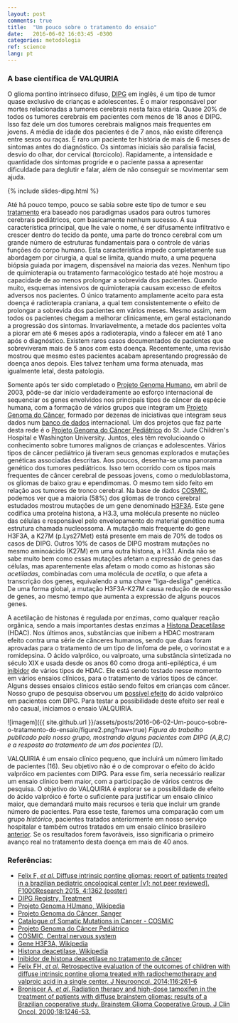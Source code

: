 ```yaml
---
layout: post
comments: true
title:  "Um pouco sobre o tratamento do ensaio"
date:   2016-06-02 16:03:45 -0300
categories: metodologia
ref: science
lang: pt
---
```

### A base científica de VALQUIRIA

O glioma pontino intrínseco difuso, [DIPG][dipg-poster] em inglês, é um tipo de tumor quase exclusivo de crianças e adolescentes. É o maior responsável por mortes relacionadas a tumores cerebrais nesta faixa etária. Quase 20% de todos os tumores cerebrais em pacientes com menos de 18 anos é DIPG. Isso faz dele um dos tumores cerebrais malignos mais frequentes em jovens. A média de idade dos pacientes é de 7 anos, não existe diferença entre sexos ou raças. É raro um paciente ter história de mais de 6 meses de sintomas antes do diagnóstico. Os sintomas iniciais são paralisia facial, desvio do olhar, dor cervical (torcicolo). Rapidamente, a intensidade e quantidade dos sintomas progride e o paciente passa a apresentar dificuldade para deglutir e falar, além de não conseguir se movimentar sem ajuda.

{% include slides-dipg.html %}

Até há pouco tempo, pouco se sabia sobre este tipo de tumor e seu [tratamento][dipg-treat] era baseado nos paradigmas usados para outros tumores cerebrais pediátricos, com basicamente nenhum sucesso. A sua característica principal, que lhe vale o nome, é ser difusamente infiltrativo e crescer dentro do tecido da ponte, uma parte do tronco cerebral com um grande número de estruturas fundamentais para o controle de várias funções do corpo humano. Esta característica impede completamente sua abordagem por cirurgia, a qual se limita, quando muito, a uma pequena biópsia guiada por imagem, dispensável na maioria das vezes. Nenhum tipo de quimioterapia ou tratamento farmacológico testado até hoje mostrou a capacidade de ao menos prolongar a sobrevida dos pacientes. Quando muito, esquemas intensivos de quimioterapia causam excesso de efeitos adversos nos pacientes. O único tratamento amplamente aceito para esta doença é radioterapia craniana, a qual tem consistentemente o efeito de prolongar a sobrevida dos pacientes em vários meses. Mesmo assim, nem todos os pacientes chegam a melhorar clinicamente, em geral estacionando a progressão dos sintomas. Invariavelmente, a metade dos pacientes volta a piorar em até 6 meses após a radioterapia, vindo a falecer em até 1 ano após o diagnóstico. Existem raros casos documentados de pacientes que sobreviveram mais de 5 anos com esta doença. Recentemente, uma revisão mostrou que mesmo estes pacientes acabam apresentando progressão de doença anos depois. Eles talvez tenham uma forma atenuada, mas igualmente letal, desta patologia.

Somente após ter sido completado o [Projeto Genoma Humano][genoma], em abril de 2003, pôde-se dar início verdadeiramente ao esforço internacional de sequenciar os genes envolvidos nos principais tipos de câncer da espécie humana, com a formação de vários grupos que integram um [Projeto Genoma do Câncer][genoma-cancer], formado por dezenas de iniciativas que integram seus dados num [banco de dados][cosmic] internacional. Um dos projetos que faz parte desta rede é o [Projeto Genoma do Câncer Pediátrico][genoma-cancer-ped] do St. Jude Children's Hospital e Washington University. Juntos, eles têm revolucioando o conhecimento sobre tumores malignos de crianças e adolescentes. Vários tipos de câncer pediátrico já tiveram seus genomas explorados e mutações genéticas associadas descritas. Aos poucos, desenha-se uma panorama genético dos tumores pediátricos. Isso tem ocorrido com os tipos mais frequentes de câncer cerebral de pessoas jovens, como o meduloblastoma, os gliomas de baixo grau e ependimomas. O mesmo tem sido feito em relação aos tumores de tronco cerebral. Na base de dados [COSMIC][cosmic-brain], podemos ver que a maioria (58%) dos gliomas de tronco cerebral estudados mostrou mutações de um gene denominado [H3F3A][h3f3a]. Este gene codifica uma proteína histona, a H3.3, uma molécula presente no núcleo das células e responsável pelo envelopamento do material genético numa estrutura chamada nucleossoma. A mutação mais frequente do gene H3F3A, a K27M (p.Lys27Met) está presente em mais de 70% de todos os casos de DIPG. Outros 10% de casos de DIPG mostram mutações no mesmo aminoácido (K27M) em uma outra histona, a H3.1. Ainda não se sabe muito bem como essas mutações afetam a expressão de genes das células, mas aparentemente elas afetam o modo como as histonas são *acetiladas*, combinadas com uma molécula de *acetila*, o que afeta a transcrição dos genes, equivalendo a uma chave "liga-desliga" genética. De uma forma global, a mutação H3F3A-K27M causa redução de expressão de genes, ao mesmo tempo que aumenta a expressão de alguns poucos genes.

A acetilação de histonas é regulada por enzimas, como qualquer reação orgânica, sendo a mais importantes destas enzimas a [Histona Deacetilase][hdac] (HDAC). Nos últimos anos, substâncias que inibem a HDAC mostraram efeito contra uma série de cânceres humanos, sendo que duas foram aprovadas para o tratamento de um tipo de linfoma de pele, o vorinostat e a romidepsina. O ácido valpróico, ou valproato, uma substância sintetizada no século XIX e usada desde os anos 60 como droga anti-epiléptica, é um [inibidor][hdaci] de vários tipos de HDAC. Ele está sendo testado nesse momento em vários ensaios clínicos, para o tratamento de vários tipos de câncer. Alguns desses ensaios clínicos estão sendo feitos em crianças com câncer. Nosso grupo de pesquisa observou um [possível efeito][felix2014] do ácido valpróico em pacientes com DIPG. Para testar a possibilidade deste efeito ser real e não casual, iniciamos o ensaio VALQUIRIA.

![imagem]({{ site.github.url }}/assets/posts/2016-06-02-Um-pouco-sobre-o-tratamento-do-ensaio/figure2.png?raw=true)
*Figura do trabalho publicado pelo nosso grupo, mostrando alguns pacientes com DIPG (A,B,C) e a resposta ao tratamento de um dos pacientes (D).*

VALQUIRIA é um ensaio clínico pequeno, que incluirá um número limitado de pacientes (16). Seu objetivo não é o de comprovar o efeito do ácido valpróico em pacientes com DIPG. Para esse fim, seria necessário realizar um ensaio clínico bem maior, com a participação de vários centros de pesquisa. O objetivo do VALQUIRIA é explorar se a possibilidade de efeito do ácido valpróico é forte o suficiente para justificar um ensaio clínico maior, que demandará muito mais recursos e teria que incluir um grande número de pacientes. Para esse teste, faremos uma comparação com um grupo *histórico*, pacientes tratados anteriormente em nosso serviço hospitalar e também outros tratados em um ensaio clínico brasileiro [anterior][broniscer]. Se os resultados forem favoráveis, isso significaria o primeiro avanço real no tratamento desta doença em mais de 40 anos.

### Referências:

- [Felix F, _et al_. Diffuse intrinsic pontine gliomas: report of patients treated in a brazilian pediatric oncological center [v1; not peer reviewed]. F1000Research 2015, 4:1362 (poster)][dipg-poster]
- [DIPG Registry, Treatment][dipg-treat]
- [Projeto Genoma HUmano, Wikipedia][genoma]
- [Projeto Genoma do Câncer, Sanger][genoma-cancer]
- [Catalogue of Somatic Mutations in Cancer - COSMIC][cosmic]
- [Projeto Genoma do Câncer Pediátrico][genoma-cancer-ped]
- [COSMIC, Central nervous system][cosmic-brain]
- [Gene H3F3A, Wikipedia][h3f3a]
- [Histona deacetilase, Wikipedia][hdac]
- [Inibidor de histona deacetilase no tratamento de câncer][hdaci]
- [Felix FH, _et al_. Retrospective evaluation of the outcomes of children with diffuse intrinsic pontine glioma treated with radiochemotherapy and valproic acid in a single
center. J Neurooncol. 2014;116:261-6][felix2014]
- [Broniscer A, _et al_. Radiation
therapy and high-dose tamoxifen in the treatment of patients with diffuse
brainstem gliomas: results of a Brazilian cooperative study. Brainstem Glioma
Cooperative Group. J Clin Oncol. 2000;18:1246-53.][broniscer]

[dipg-poster]: http://f1000research.com/posters/4-1362
[dipg-treat]: http://dipgregistry.org/patients-families/treatment/
[genoma]: (https://en.wikipedia.org/wiki/Human_Genome_Project)
[genoma-cancer]: http://www.sanger.ac.uk/science/groups/cancer-genome-project
[cosmic]: http://cancer.sanger.ac.uk/cosmic
[genoma-cancer-ped]: https://www.stjude.org/research/pediatric-cancer-genome-project.html
[cosmic-brain]: http://cancer.sanger.ac.uk/cosmic/browse/tissue#sn=central_nervous_system&ss=brainstem&hn=glioma&sh=all&in=t&src=tissue&all_data=n
[h3f3a]: https://en.wikipedia.org/wiki/H3F3A
[hdac]: https://en.wikipedia.org/wiki/Histone_deacetylase
[hdaci]: https://en.wikipedia.org/wiki/Histone_deacetylase_inhibitor#Cancer_treatment
[felix2014]: https://scholar.google.com/citations?view_op=view_citation&hl=pt-BR&user=ZmzTpYgAAAAJ&citation_for_view=ZmzTpYgAAAAJ:MXK_kJrjxJIC
[broniscer]: http://jco.ascopubs.org/content/18/6/1246.abstract
